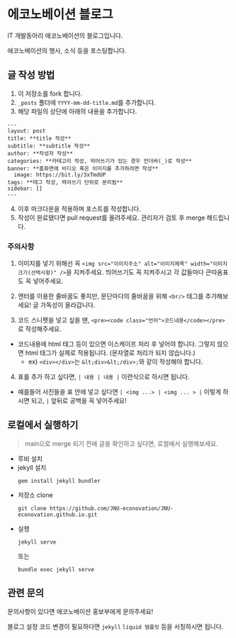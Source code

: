 # 에코노베이션 블로그

IT 개발동아리 에코노베이션의 블로그입니다.

에코노베이션의 행사, 소식 등을 포스팅합니다.

## 글 작성 방법

1. 이 저장소를 fork 합니다.
2. `_posts` 폴더에 `YYYY-mm-dd-title.md`를 추가합니다.
3. 해당 파일의 상단에 아래의 내용을 추가합니다.

```
---
layout: post
title: **title 작성**
subtitle: **subtitle 작성**
author: **작성자 작성**
categories: **카테고리 작성, 띄어쓰기가 있는 경우 언더바(_)로 작성**
banner: **홈화면에 비디오 혹은 이미지를 추가하려면 작성**
  image: https://bit.ly/3xTmdUP
tags: **태그 작성, 띄어쓰기 단위로 분리됨**
sidebar: []
---
```

4. 이후 마크다운을 적용하며 포스트를 작성합니다.
5. 작성이 완료됐다면 pull request를 올려주세요. 관리자가 검토 후 merge 해드립니다.

### 주의사항

1. 이미지를 넣기 위해선 꼭 `<img src="이미지주소" alt="이미지제목" width="이미지크기(선택사항)" />`을 지켜주세요. 띄어쓰기도 꼭 지켜주시고 각 값들마다 큰따옴표도 꼭 넣어주세요.

2. 엔터를 이용한 줄바꿈도 좋지만, 문단마다의 줄바꿈을 위해 `<br/>` 태그를 추가해보세요! 글 가독성이 올라갑니다.

3. 코드 스니펫을 넣고 싶을 땐, `<pre><code class="언어">코드내용</code></pre>` 로 작성해주세요.

- 코드내용에 html 태그 등이 있으면 이스케이프 처리 후 넣어야 합니다. 그렇지 않으면 html 태그가 실제로 적용됩니다. (문자열로 처리가 되지 않습니다.)
  - ex) `<div></div>`는 `&lt;div>&lt;/div>;`와 같이 작성해야 합니다.

4. 표를 추가 하고 싶다면, `| 내용 | 내용 |` 이런식으로 하시면 됩니다.

- 예를들어 사진들을 표 안에 넣고 싶다면 `| <img ...> | <img ... > |` 이렇게 하시면 되고, `|` 앞뒤로 공백을 꼭 넣어주세요!

## 로컬에서 실행하기

> main으로 merge 되기 전에 글을 확인하고 싶다면, 로컬에서 실행해보세요.

- 루비 설치
- jekyll 설치
  ```
  gem install jekyll bundler
  ```
- 저장소 clone
  ```
  git clone https://github.com/JNU-econovation/JNU-econovation.github.io.git
  ```
- 실행
  ```
  jekyll serve
  ```
  또는
  ```
  bundle exec jekyll serve
  ```

## 관련 문의

문의사항이 있다면 에코노베이션 홍보부에게 문의주세요!

블로그 설정 코드 변경이 필요하다면 `jekyll` `liquid 템플릿` 등을 서칭하시면 됩니다.
